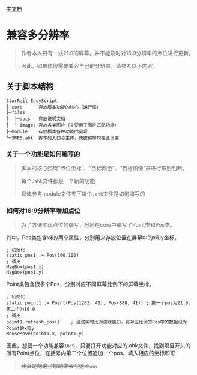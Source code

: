 [主文档](../../README.md)
# 兼容多分辨率
> 作者本人只有一块21:9的屏幕，并不能及时对16:9分辨率的点位进行更新。
> 
> 因此，如果你很需要兼容自己的分辨率，请参考以下内容。

## 关于脚本结构
```
StarRail-EasyScript
├─core      存放脚本功能的核心（运行库）
├─files     
│  ├─docs   存放说明文档
│  └─images 存放各类图片（主要用于图片匹配功能）
├─module    存放脚本各种功能的实现
└─SRES.ahk  脚本的入口与主体，快捷键等均在此设置
```
### 关于一个功能是如何编写的
> 脚本的核心围绕“点位坐标”、“目标颜色”、“目标图像”来进行识别判断。
>
> 每个`.ahk`文件都是一个新的功能
> 
> 具体参考module文件夹下每个`.ahk`文件是如何编写的


### 如何对16:9分辨率增加点位

> 为了方便实现点位的编写，分别在core中编写了Point类和Pos类。

其中，Pos类包含x和y两个属性，分别用来存放位置在屏幕中的x和y坐标。

```AutoHotKey
; 初始化
static pos1 := Pos(100,100)
; 调用
MsgBox(pos1.x)
MsgBox(pos1.y)
```

Point类包含很多个Pos，分别对应不同屏幕比例下的屏幕坐标。

```AutoHotKey
; 初始化
static point1 := Point(Pos(1203, 41), Pos(888, 41)) ; 第一个pos为21:9，第二个为16:9
; 调用
point1.refresh_pos()    ; 通过实时比对游戏窗口，将对应比例的Pos中的数据设为Point的x和y
MouseMove(point1.x, point1.y)
```

因此，想要一个功能兼容`16:9`，只要打开功能对应的.ahk文件，找到项目开头的所有Point点位，在括号内第二个位置追加一个pos，填入相应的坐标即可

> ~~我真是吃饱了撑的才会写这个.....~~